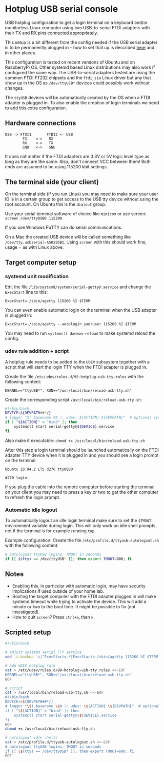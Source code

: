 # Hotplug USB serial console

USB hotplug configuration to get a login terminal on a keyboard and/or monitorless Linux computer using two USB-to-serial FTDI adapters with their TX and RX pins connected appropriately.

This setup is a bit different from the config needed if the USB serial adapter is to be permanently plugged in - how to set that up is described [here](https://www.rogerirwin.co.nz/open-source/enabling-a-serial-port-console/) and in other places.

This configuration is tested on recent versions of Ubuntu and on RaspberryPi OS. Other systemd based Linux distributions may also work if configured the same way. The USB-to-serial adapters tested are using the common FTDI FT232 chipsets and the `ftdi_sio` Linux driver but any that show up in the OS as `/dev/ttyUSB*` devices could possibly work without changes. 

The `ttyUSB` devices will be automatically created by the OS when a FTDI adapter is plugged in. To also enable the creation of login terminals we need to add this extra configuration.

## Hardware connections
```
USB -> FTDI1       FTDI2 <- USB
        TX    <->   RX
        RX    <->   TX
        GND   <->   GND
```
It does not matter if the FTDI adapters are 3.3V or 5V logic level type as long as they are the same. Also, don't connect VCC between them! Both ends are assumed to be using 115200 kbit settings.

## The terminal side (your client) 
On the terminal side (if you run Linux) you may need to make sure your user ID is in a certain group to get access to the USB tty device without using the root account. On Ubuntu this is the `dialout` group.

Use your serial terminal software of choice like `minicom` or use screen: `screen /dev/ttyUSB0 115200`

If you use Windows PuTTY can do serial communications.

On a Mac the created USB device will be called something like `/dev/tty.usbserial-A50285BI`. Using `screen` with this should work fine, usage = as with Linux above.

## Target computer setup

### systemd unit modification

Edit the file `/lib/systemd/system/serial-getty@.service` and change the `ExecStart` line to this:
```
ExecStart=-/sbin/agetty 115200 %I $TERM
```
You can even enable automatic login on the terminal when the USB adapter is plugged in:
```
ExecStart=-/sbin/agetty --autologin youruser 115200 %I $TERM
```
You may need to run `systemctl daemon-reload` to make systemd reload the config.

### udev rule addition + script

A hotplug rule needs to be added to the `UDEV` subsystem together with a script that will start the login TTY when the FTDI adapter is plugged in.

Create the file `/etc/udev/rules.d/99-hotplug-usb-tty.rules` with the following content:
```
KERNEL=="ttyUSB*", RUN+="/usr/local/bin/reload-usb-tty.sh"
```

Create the corresponding script `/usr/local/bin/reload-usb-tty.sh`:
```bash
#!/bin/bash
DEVICE=${DEVPATH##*/}
# logger "$( basename $0 ): udev: ${ACTION} ${DEVPATH}"  # optional syslog message
if [ "${ACTION}" = "bind" ]; then
	systemctl start serial-getty@${DEVICE}.service
fi
```
Also make it executable: `chmod +x /usr/local/bin/reload-usb-tty.sh`

After this step a login terminal should be launched automatically on the FTDI adapter TTY device when it is plugged in and you should see a login prompt on the terminal:
```
Ubuntu 20.04.2 LTS d270 ttyUSB0

d270 login:

```
If you plug the cable into the remote computer before starting the terminal on your client you may need to press a key or two to get the other computer to refresh the login prompt.

### Automatic idle logout

To automatically logout an idle login terminal make sure to set the `$TMOUT` environment variable during login. This will only work on idle shell prompts, not if the terminal is for example running `top`. 

Example configuration: Create the file `/etc/profile.d/ttyusb-autologout.sh` with the following content:
```bash
# autologout ttyUSB logins, TMOUT in seconds
if [[ $(tty) == /dev/ttyUSB* ]]; then export TMOUT=600; fi
```

## Notes
* Enabling this, in particular with automatic login, may have security implications if used outside of your home lab. 
* Booting the target computer with the FTDI adapter plugged in will make systemd timeout while trying to activate the device. This will add a minute or two to the boot time. It might be possible to fix (not investigated). 
* How to quit `screen`? Press `ctrl+a`, then `k`. 

## Scripted setup
```bash
#!/bin/bash

# adjust systemd serial TTY service
sed -i.backup 's|^ExecStart=.*|ExecStart=-/sbin/agetty 115200 %I $TERM|' /lib/systemd/system/serial-getty@.service

# add UDEV hotplug rule
cat > /etc/udev/rules.d/99-hotplug-usb-tty.rules <<-EOF
KERNEL=="ttyUSB*", RUN+="/usr/local/bin/reload-usb-tty.sh"
EOF

# script
cat > /usr/local/bin/reload-usb-tty.sh <<-EOF
#!/bin/bash
DEVICE=\${DEVPATH##*/}
# logger "\$( basename \$0 ): udev: \${ACTION} \${DEVPATH}"  # optional syslog message
if [ "\${ACTION}" = "bind" ]; then
    systemctl start serial-getty@\${DEVICE}.service
fi
EOF
chmod +x /usr/local/bin/reload-usb-tty.sh

# autologout idle shells
cat > /etc/profile.d/ttyusb-autologout.sh <<-EOF
# autologout ttyUSB logins, TMOUT in seconds
if [[ \$(tty) == /dev/ttyUSB* ]]; then export TMOUT=600; fi
EOF
```

